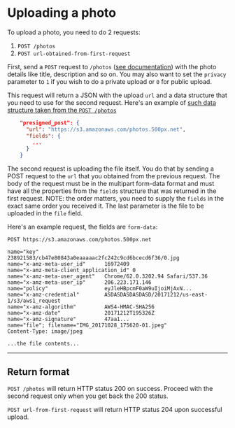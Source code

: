# Uploading a photo
To upload a photo, you need to do 2 requests:
 1. `POST /photos`
 1. `POST url-obtained-from-first-request`
 
First, send a `POST` request to `/photos` ([see documentation](https://github.com/500px/api-documentation/blob/master/endpoints/photo/POST_photos.md)) with the photo details like title, description and so on. You may also want to set the `privacy` parameter to `1` if you wish to do a private upload or `0` for public upload.

This request will return a JSON with the upload `url` and a data structure that you need to use for the second request. Here's an example of [such data structure taken from the `POST /photos`](https://github.com/500px/api-documentation/blob/master/endpoints/photo/POST_photos.md#example)
``` json
    "presigned_post": {
      "url": "https://s3.amazonaws.com/photos.500px.net",
      "fields": {
        ...
      }
    }
```

The second request is uploading the file itself. You do that by sending a POST request to the `url` that you obtained from the previous request. The body of the request must be in the multipart form-data format and must have all the properties from the `fields` structure that was returned in the first request. NOTE: the order matters, you need to supply the `fields` in the exact same order you received it. The last parameter is the file to be uploaded in the `file` field.

Here's an example request, the fields are `form-data`:
```
POST https://s3.amazonaws.com/photos.500px.net

name="key"                     238921583/cb47e80843a0eaaaaac2fc242c9cd6bcecd6f36/0.jpg
name="x-amz-meta-user_id"      16972409
name="x-amz-meta-client_application_id" 0
name="x-amz-meta-user_agent"   Chrome/62.0.3202.94 Safari/537.36
name="x-amz-meta-user_ip"      206.223.171.146
name="policy"                  eyJleHBpcmF0aW9uIjoiMjAxN...
name="x-amz-credential"        ASDASDASDASDASD/20171212/us-east-1/s3/aws1_request
name="x-amz-algorithm"         AWS4-HMAC-SHA256
name="x-amz-date"              20171212T195326Z
name="x-amz-signature"         47aa1...
name="file"; filename="IMG_20171028_175620-01.jpeg"
Content-Type: image/jpeg

...the file contents...
```

***

## Return format
`POST /photos` will return HTTP status 200 on success. Proceed with the second request only when you get back the 200 status.

`POST url-from-first-request` will return HTTP status 204 upon successful upload.
